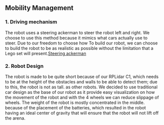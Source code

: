 ## Mobility Management
### 1. Driving mechanism
The robot uses a steering ackerman to steer the robot left and right. We choose to use this method because it mimics what cars actually use to steer. Due to our freedom to choose how To build our robot, we can choose to build the robot to be as realistic as possible without the limitation that a Lego set will present.[Steering ackerman](https://github.com/user-attachments/assets/70ba4fb7-0aec-4436-890d-90b913467d29)

### 2. Robot Design
The robot is made to be quite short because of our RPLidar C1, which needs to be at the height of the obstacles and walls to be able to detect them; due to this, the robot is not as tall. as other robots. We decided to use traditional car design as the base of our robot as it provide easy visualization on how the movement of the robot and with the 4 wheels we can reduce slippage of wheels. The weight of the robot is mostly concentrated in the middle. because of the placement of the batteries, which resulted in the robot having an ideal center of gravity that will ensure that the robot will not lift off the arena.